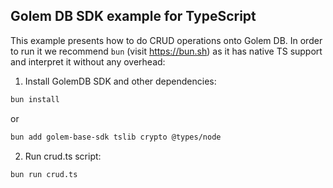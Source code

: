 ## Golem DB SDK example for TypeScript

This example presents how to do CRUD operations onto Golem DB.
In order to run it we recommend `bun` (visit https://bun.sh) as it has
native TS support and interpret it without any overhead:

1. Install GolemDB SDK and other dependencies:

```bash
bun install
```

or

```bash
bun add golem-base-sdk tslib crypto @types/node
```

2. Run crud.ts script:

```bash
bun run crud.ts
```
